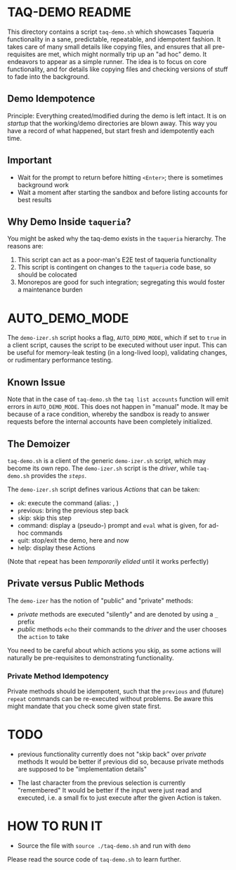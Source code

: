 # TAQ-DEMO README

This directory contains a script `taq-demo.sh` which showcases Taqueria functionality in a sane, predictable, repeatable, and idempotent fashion. It takes care of many small details like copying files, and ensures that all pre-requisites are met, which might normally trip up an "ad hoc" demo. It endeavors to appear as a simple runner. The idea is to focus on core functionality, and for details like copying files and checking versions of stuff to fade into the background.

## Demo Idempotence

Principle: Everything created/modified during the demo is left intact. It is on *startup* that the working/demo directories are blown away. This way you have a record of what happened, but start fresh and idempotently each time.

## Important

* Wait for the prompt to return before hitting `<Enter>`; there is sometimes background work
* Wait a moment after starting the sandbox and before listing accounts for best results

## Why Demo Inside `taqueria`?

You might be asked why the taq-demo exists in the `taqueria` hierarchy. The reasons are:

1. This script can act as a poor-man's E2E test of taqueria functionality
2. This script is contingent on changes to the `taqueria` code base, so should be colocated
3. Monorepos are good for such integration; segregating this would foster a maintenance burden

# AUTO_DEMO_MODE

The `demo-izer.sh` script hooks a flag, `AUTO_DEMO_MODE`, which if set to `true` in a client script, causes the script to be executed without user input. This can be useful for memory-leak testing (in a long-lived loop), validating changes, or rudimentary performance testing.

## Known Issue

Note that in the case of `taq-demo.sh` the `taq list accounts` function will emit errors in `AUTO_DEMO_MODE`. This does not happen in "manual" mode. It may be because of a race condition, whereby the sandbox is ready to answer requests before the internal accounts have been completely initialized.

## The Demoizer

`taq-demo.sh` is a client of the generic `demo-izer.sh` script, which may become its own repo. The `demo-izer.sh` script is the *driver*, while `taq-demo.sh` provides the *`steps`*.

The `demo-izer.sh` script defines various *Actions* that can be taken:

* `o`k: execute the command (alias: <space>, <enter>)
* `p`revious: bring the previous step back
* `s`kip: skip this step
* `c`ommand: display a (pseudo-) prompt and `eval` what is given, for ad-hoc commands
* `q`uit: stop/exit the demo, here and now
* `h`elp: display these Actions

(Note that `r`epeat has been *temporarily elided* until it works perfectly)

## Private versus Public Methods

The `demo-izer` has the notion of "public" and "private" methods:

* *private* methods are executed "silently" and are denoted by using a `_` prefix
* *public* methods `echo` their commands to the *driver* and the user chooses the `action` to take

You need to be careful about which actions you skip, as some actions will naturally be pre-requisites to demonstrating functionality.

### Private Method Idempotency

Private methods should be idempotent, such that the `previous` and (future) `repeat` commands can be re-executed without problems. Be aware this might mandate that you check some given state first.

# TODO

* `p`revious functionality currently does not "skip back" over *private* methods
It would be better if `p`revious did so, because private methods are supposed to be "implementation details"

* The last character from the previous selection is currently "remembered"
It would be better if the input were just read and executed, i.e. a small fix to just execute after the given Action is taken.

# HOW TO RUN IT

* Source the file with `source ./taq-demo.sh` and run with `demo`

Please read the source code of `taq-demo.sh` to learn further.
